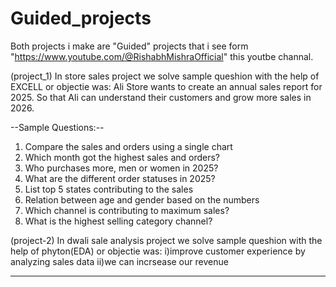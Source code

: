 # Guided_projects

Both projects i make are "Guided" projects that i see form "https://www.youtube.com/@RishabhMishraOfficial" this youtbe channal.

(project_1)
In store sales project we solve sample queshion with the help of EXCELL or objectie was:
Ali Store wants to create an annual sales report for 2025. So that Ali can understand their customers and grow more sales in 2026.

--Sample Questions:--
1. Compare the sales and orders using a single chart
2. Which month got the highest sales and orders?
3. Who purchases more, men or women in 2025?
4. What are the different order statuses in 2025?
5. List top 5 states contributing to the sales
6. Relation between age and gender based on the numbers
7. Which channel is contributing to maximum sales?
8. What is the highest selling category channel?

(project-2)
In dwali sale analysis project we solve sample queshion with the help of phyton(EDA) or objectie was:
i)improve customer experience by analyzing sales data
ii)we can incrsease our revenue

-----------------------------------------------------------------------------------------------------------------------


